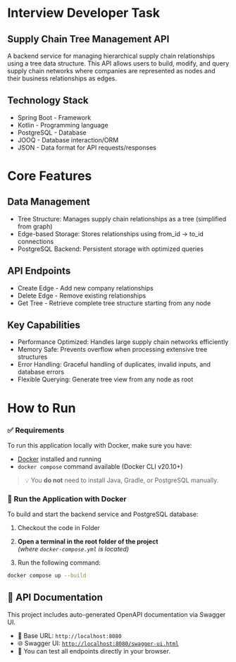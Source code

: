 # Interview Developer Task 

## Supply Chain Tree Management API

A backend service for managing hierarchical supply chain relationships using a tree data structure. This API allows users to build, modify, and query supply chain networks where companies are represented as nodes and their business relationships as edges.
## Technology Stack

- Spring Boot - Framework
- Kotlin - Programming language
- PostgreSQL - Database
- JOOQ - Database interaction/ORM
- JSON - Data format for API requests/responses

# Core Features
## Data Management

- Tree Structure: Manages supply chain relationships as a tree (simplified from graph)
- Edge-based Storage: Stores relationships using from_id → to_id connections
- PostgreSQL Backend: Persistent storage with optimized queries

## API Endpoints

- Create Edge - Add new company relationships
- Delete Edge - Remove existing relationships
- Get Tree - Retrieve complete tree structure starting from any node

## Key Capabilities

- Performance Optimized: Handles large supply chain networks efficiently
- Memory Safe: Prevents overflow when processing extensive tree structures
- Error Handling: Graceful handling of duplicates, invalid inputs, and database errors
- Flexible Querying: Generate tree view from any node as root

# How to Run
### ✅ Requirements

To run this application locally with Docker, make sure you have:

- [Docker](https://www.docker.com/products/docker-desktop) installed and running  
- `docker compose` command available (Docker CLI v20.10+)

> 💡 You **do not** need to install Java, Gradle, or PostgreSQL manually.
### 🐳 Run the Application with Docker

To build and start the backend service and PostgreSQL database:

1. Checkout the code in Folder
   
2. **Open a terminal in the root folder of the project**  
   _(where `docker-compose.yml` is located)_

3. Run the following command:

```bash
docker compose up --build
```

## 📘 API Documentation

This project includes auto-generated OpenAPI documentation via Swagger UI.

- 📄 Base URL: `http://localhost:8080`
- 🌐 Swagger UI: [`http://localhost:8080/swagger-ui.html`](http://localhost:8080/swagger-ui.html)
- 🧪 You can test all endpoints directly in your browser.

